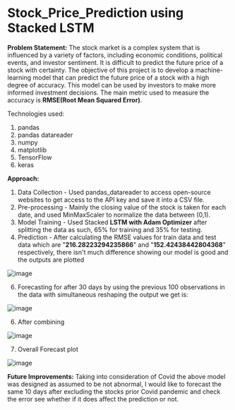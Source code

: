 # Stock_Price_Prediction using Stacked LSTM

**Problem Statement:** 
The stock market is a complex system that is influenced by a variety of factors, including economic conditions, political events, and investor sentiment. It is difficult to predict the future price of a stock with certainty. The objective of this project is to develop a machine-learning model that can predict the future price of a stock with a high degree of accuracy. This model can be used by investors to make more informed investment decisions.
The main metric used to measure the accuracy is **RMSE(Root Mean Squared Error)**.

Technologies used:
1. pandas
2. pandas datareader
3. numpy
4. matplotlib
5. TensorFlow
6. keras

**Approach:**
1. Data Collection - Used pandas_datareader to access open-source websites to get access to the API key and save it into a CSV file.
2. Pre-processing - Mainly the closing value of the stock is taken for each date, and used MinMaxScaler to normalize the data between (0,1).
3. Model Training - Used Stacked **LSTM with Adam Optimizer** after splitting the data as such, 65% for training and 35% for testing.
4. Prediction - After calculating the RMSE values for train data and test data which are "**216.28223294235866**" and "**152.42438442804368**" respectively, there isn't much difference showing our model is good and the outputs are plotted

![image](https://github.com/Akshithishome/Stock_Price_Prediction/assets/105364531/f4659356-6e33-4b70-81eb-7e4711c46e6e)

6. Forecasting for after 30 days by using the previous 100 observations in the data with simultaneous reshaping the output we get is:

![image](https://github.com/Akshithishome/Stock_Price_Prediction/assets/105364531/e31db410-675a-4bf7-b810-f1ffafbbf679)

6. After combining

![image](https://github.com/Akshithishome/Stock_Price_Prediction/assets/105364531/21a85d14-c007-4296-84b6-0c26d20317f6)

7. Overall Forecast plot

![image](https://github.com/Akshithishome/Stock_Price_Prediction/assets/105364531/75e570b6-1ecd-4b00-9a25-ddc4ff290d67)


**Future Improvements:**
Taking into consideration of Covid the above model was designed as assumed to be not abnormal, I would like to forecast the same 10 days after excluding the stocks prior Covid pandemic and check the error see whether if it does affect the prediction or not.





